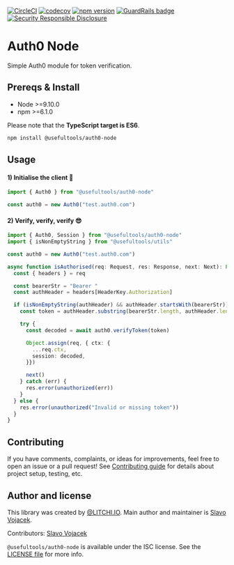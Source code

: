 [![CircleCI](https://circleci.com/gh/litchi-io/auth0-node.svg?style=svg)](https://circleci.com/gh/litchi-io/auth0-node)
[![codecov](https://codecov.io/gh/litchi-io/auth0-node/branch/master/graph/badge.svg)](https://codecov.io/gh/litchi-io/auth0-node)
[![npm version](https://img.shields.io/npm/v/@usefultools/auth0-node.svg)](https://www.npmjs.com/package/@usefultools/auth0-node)
[![GuardRails badge](https://badges.production.guardrails.io/litchi-io/auth0-node.svg)](https://www.guardrails.io)
[![Security Responsible Disclosure](https://img.shields.io/badge/Security-Responsible%20Disclosure-yellow.svg)](https://github.com/litchi-io/auth0-node/blob/master/SECURITY.md)

# Auth0 Node

Simple Auth0 module for token verification.

## Prereqs & Install

* Node >=9.10.0
* npm >=6.1.0

Please note that the **TypeScript target is ES6**.

```sh
npm install @usefultools/auth0-node
```

## Usage

#### 1) Initialise the client 👾

```typescript
import { Auth0 } from "@usefultools/auth0-node" 

const auth0 = new Auth0("test.auth0.com")

```

#### 2) Verify, verify, verify 😎

```typescript
import { Auth0, Session } from "@usefultools/auth0-node" 
import { isNonEmptyString } from "@usefultools/utils"

const auth0 = new Auth0("test.auth0.com")

async function isAuthorised(req: Request, res: Response, next: Next): Promise<void> {
  const { headers } = req

  const bearerStr = "Bearer "
  const authHeader = headers[HeaderKey.Authorization]

  if (isNonEmptyString(authHeader) && authHeader.startsWith(bearerStr)) {
    const token = authHeader.substring(bearerStr.length, authHeader.length)

    try {
      const decoded = await auth0.verifyToken(token)

      Object.assign(req, { ctx: {
        ...req.ctx,
        session: decoded,
      }})

      next()
    } catch (err) {
      res.error(unauthorized(err))
    }
  } else {
    res.error(unauthorized("Invalid or missing token"))
  }
}

```

## Contributing

If you have comments, complaints, or ideas for improvements, feel free to open an issue or a pull request! See [Contributing guide](./CONTRIBUTING.md) for details about project setup, testing, etc.

## Author and license

This library was created by [@LITCHI.IO](https://github.com/litchi-io). Main author and maintainer is [Slavo Vojacek](https://github.com/slavovojacek).

Contributors: [Slavo Vojacek](https://github.com/slavovojacek)

`@usefultools/auth0-node` is available under the ISC license. See the [LICENSE file](./LICENSE.txt) for more info.
